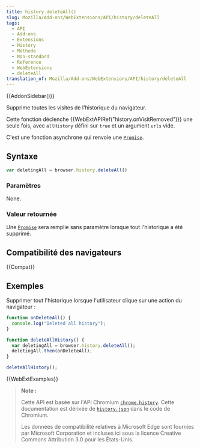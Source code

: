 ```yaml
---
title: history.deleteAll()
slug: Mozilla/Add-ons/WebExtensions/API/history/deleteAll
tags:
  - API
  - Add-ons
  - Extensions
  - History
  - Méthode
  - Non-standard
  - Reference
  - WebExtensions
  - deleteAll
translation_of: Mozilla/Add-ons/WebExtensions/API/history/deleteAll
---
```


{{AddonSidebar()}}

Supprime toutes les visites de l'historique du navigateur.

Cette fonction déclenche {{WebExtAPIRef("history.onVisitRemoved")}} une seule fois, avec `allHistory` défini sur `true` et un argument `urls` vide.

C'est une fonction asynchrone qui renvoie une [`Promise`](/fr/docs/Web/JavaScript/Reference/Objets_globaux/Promise).

## Syntaxe

```js
var deletingAll = browser.history.deleteAll()
```

### Paramètres

None.

### Valeur retournée

Une [`Promise`](/fr/docs/Web/JavaScript/Reference/Objets_globaux/Promise) sera remplie sans paramètre lorsque tout l'historique a été supprimé.

## Compatibilité des navigateurs

{{Compat}}

## Exemples

Supprimer tout l'historique lorsque l'utilisateur clique sur une action du navigateur :

```js
function onDeleteAll() {
  console.log("Deleted all history");
}

function deleteAllHistory() {
  var deletingAll = browser.history.deleteAll();
  deletingAll.then(onDeleteAll);
}

deleteAllHistory();
```

{{WebExtExamples}}

> **Note :**
>
> Cette API est basée sur l'API Chromium [`chrome.history`](https://developer.chrome.com/extensions/history). Cette documentation est dérivée de [`history.json`](https://chromium.googlesource.com/chromium/src/+/master/chrome/common/extensions/api/history.json) dans le code de Chromium.
>
> Les données de compatibilité relatives à Microsoft Edge sont fournies par Microsoft Corporation et incluses ici sous la licence Creative Commons Attribution 3.0 pour les États-Unis.

<!--
// Copyright 2015 The Chromium Authors. All rights reserved.
//
// Redistribution and use in source and binary forms, with or without
// modification, are permitted provided that the following conditions are
// met:
//
//    * Redistributions of source code must retain the above copyright
// notice, this list of conditions and the following disclaimer.
//    * Redistributions in binary form must reproduce the above
// copyright notice, this list of conditions and the following disclaimer
// in the documentation and/or other materials provided with the
// distribution.
//    * Neither the name of Google Inc. nor the names of its
// contributors may be used to endorse or promote products derived from
// this software without specific prior written permission.
//
// THIS SOFTWARE IS PROVIDED BY THE COPYRIGHT HOLDERS AND CONTRIBUTORS
// "AS IS" AND ANY EXPRESS OR IMPLIED WARRANTIES, INCLUDING, BUT NOT
// LIMITED TO, THE IMPLIED WARRANTIES OF MERCHANTABILITY AND FITNESS FOR
// A PARTICULAR PURPOSE ARE DISCLAIMED. IN NO EVENT SHALL THE COPYRIGHT
// OWNER OR CONTRIBUTORS BE LIABLE FOR ANY DIRECT, INDIRECT, INCIDENTAL,
// SPECIAL, EXEMPLARY, OR CONSEQUENTIAL DAMAGES (INCLUDING, BUT NOT
// LIMITED TO, PROCUREMENT OF SUBSTITUTE GOODS OR SERVICES; LOSS OF USE,
// DATA, OR PROFITS; OR BUSINESS INTERRUPTION) HOWEVER CAUSED AND ON ANY
// THEORY OF LIABILITY, WHETHER IN CONTRACT, STRICT LIABILITY, OR TORT
// (INCLUDING NEGLIGENCE OR OTHERWISE) ARISING IN ANY WAY OUT OF THE USE
// OF THIS SOFTWARE, EVEN IF ADVISED OF THE POSSIBILITY OF SUCH DAMAGE.
-->
